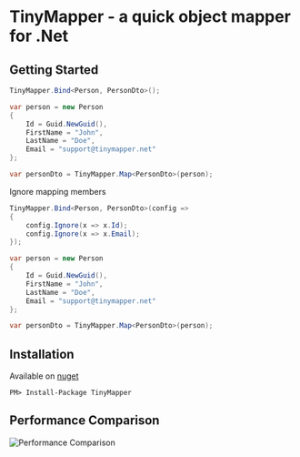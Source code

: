 TinyMapper - a quick object mapper for .Net
======================================================

## Getting Started

```csharp
TinyMapper.Bind<Person, PersonDto>();

var person = new Person
{
	Id = Guid.NewGuid(),
	FirstName = "John",
	LastName = "Doe",
	Email = "support@tinymapper.net"
};

var personDto = TinyMapper.Map<PersonDto>(person);
```

Ignore mapping members

```csharp
TinyMapper.Bind<Person, PersonDto>(config =>
{
	config.Ignore(x => x.Id);
	config.Ignore(x => x.Email);
});

var person = new Person
{
	Id = Guid.NewGuid(),
	FirstName = "John",
	LastName = "Doe",
	Email = "support@tinymapper.net"
};

var personDto = TinyMapper.Map<PersonDto>(person);
```

## Installation

Available on [nuget](https://www.nuget.org/packages/TinyMapper/)

	PM> Install-Package TinyMapper

## Performance Comparison

![Performance Comparison](https://raw.githubusercontent.com/TinyMapper/TinyMapper/master/Source/Benchmark/DataSource/PrimitiveTypeMapping.jpg)